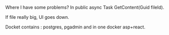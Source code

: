 
Where I have some problems?
In  public async Task<IActionResult> GetContent(Guid fileId).
  
If file really big, UI goes down.

Docket contains : postgres, pgadmin and in one docker asp+react.

